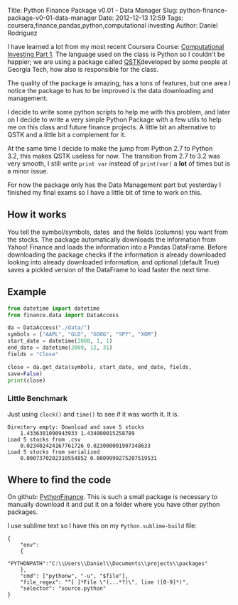 Title: Python Finance Package v0.01 - Data Manager
Slug: python-finance-package-v0-01-data-manager
Date: 2012-12-13 12:59
Tags: coursera,finance,pandas,python,computational investing
Author: Daniel Rodriguez

I have learned a lot from my most recent Coursera Course: [Computational
Investing Part 1][]. The language used on the class is Python so I
couldn't be happier; we are using a package called [QSTK][]developed by
some people at Georgia Tech, how also is responsible for the class.

The quality of the package is amazing, has a tons of features, but one
area I notice the package to has to be improved is the data downloading
and management.

I decide to write some python scripts to help me with this problem, and
later on I decide to write a very simple Python Package with a few utils
to help me on this class and future finance projects. A little bit an
alternative to QSTK and a little bit a complement for it.

At the same time I decide to make the jump from Python 2.7 to Python
3.2, this makes QSTK useless for now. The transition from 2.7 to 3.2 was
very smooth, I still write `print var` instead of `print(var)` a **lot**
of times but is a minor issue.

For now the package only has the Data Management part but yesterday I
finished my final exams so I have a little bit of time to work on this.

How it works
------------

You tell the symbol/symbols, dates  and the fields (columns) you want
from the stocks. The package automatically downloads the information
from Yahoo! Finance and loads the information into a Pandas DataFrame.
Before downloading the package checks if the information is already
downloaded looking into already downloaded information, and
optional (default True) saves a pickled version of the DataFrame to load
faster the next time.

Example
-------

```python
from datetime import datetime
from finance.data import DataAccess

da = DataAccess("./data/")
symbols = ["AAPL", "GLD", "GOOG", "SPY", "XOM"]
start_date = datetime(2008, 1, 1)
end_date = datetime(2009, 12, 31)
fields = "Close"

close = da.get_data(symbols, start_date, end_date, fields,
save=False)
print(close)
```

### Little Benchmark

Just using `clock()` and `time()` to see if it was worth it. It is.

    Directory empty: Download and save 5 stocks
        1.4336301090943933 1.434000015258789
    Load 5 stocks from .csv
        0.023402424167761726 0.023000001907348633
    Load 5 stocks from serialized
        0.0007370202310554852 0.0009999275207519531

Where to find the code
----------------------

On github: [PythonFinance][]. This is such a small package is necessary
to manually download it and put it on a folder where you have other
python packages.

I use sublime text so I have this on my `Python.sublime-build` file:

    {
        "env":
        {
            "PYTHONPATH":"C:\\Users\\Daniel\\Documents\\projects\\packages"
        },
        "cmd": ["pythonw", "-u", "$file"],
        "file_regex": "^[ ]*File \"(...*?)\", line ([0-9]*)",
        "selector": "source.python"
    }

  [Computational Investing Part 1]: https://class.coursera.org/compinvesting1-2012-001/class/index
    "Computational Investing - Part 1"
  [QSTK]: http://wiki.quantsoftware.org/index.php?title=QuantSoftware_ToolKit
    "QSTK"
  [PythonFinance]: https://github.com/danielfrg/PythonFinance
    "PythonFinance"
